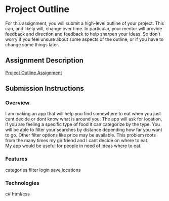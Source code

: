 # Project Outline
For this assignment, you will submit a high-level outline of your project. This can, and likely will, change over time. In particular, your mentor will provide feedback and direction and feedback to help sharpen your ideas. So don't worry if you feel unsure about some aspects of the outline, or if you have to change some things later.

## Assignment Description
[Project Outline Assignment](https://education.launchcode.org/liftoff/assignments/project-outline/)

## Submission Instructions

### Overview
I am making an app that will help you find somewhere to eat when you just cant decide or dont know what is around you.
The app will ask for location, if you are feeling a specific type of food it can categorize by the type. 
You will be able to filter your searches by distance depending how far you want to go. Other filter options like price may be available.
This problem roots from the many times my girlfriend and I cant decide on where to eat.  
My app would be useful for people in need of ideas where to eat.


### Features
categories
filter
login
save locations

### Technologies
c#
html/css